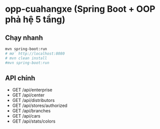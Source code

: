 # opp-cuahangxe (Spring Boot + OOP phả hệ 5 tầng)

## Chạy nhanh
```bash
mvn spring-boot:run
# mở http://localhost:8080
# mvn clean install
#mvn spring-boot:run
```

## API chính
- GET /api/enterprise
- GET /api/center
- GET /api/distributors
- GET /api/stores/authorized
- GET /api/branches
- GET /api/cars
- GET /api/stats/colors
